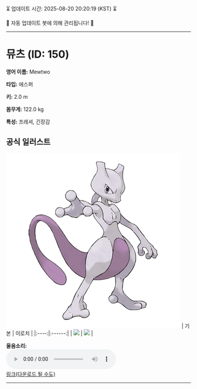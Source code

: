 
⏳ 업데이트 시간: 2025-08-20 20:20:19 (KST) ⏳

🤖 자동 업데이트 봇에 의해 관리됩니다! 🤖

---

# 뮤츠 (ID: 150)
**영어 이름:** Mewtwo

**타입:** 에스퍼

**키:** 2.0 m

**몸무게:** 122.0 kg

**특성:** 프레셔, 긴장감

## 공식 일러스트
![](https://raw.githubusercontent.com/PokeAPI/sprites/master/sprites/pokemon/other/official-artwork/150.png)
| 기본 | 이로치 |
|:----:|:------:|
| <img src="http://play.pokemonshowdown.com/sprites/ani/mewtwo.gif" width="200"> | <img src="http://play.pokemonshowdown.com/sprites/ani-shiny/mewtwo.gif" width="200"> |

**울음소리:**<br><audio controls src="https://raw.githubusercontent.com/PokeAPI/cries/main/cries/pokemon/latest/150.ogg"></audio><br> [링크(다운로드 될 수도)](https://raw.githubusercontent.com/PokeAPI/cries/main/cries/pokemon/latest/150.ogg)


---
